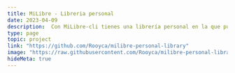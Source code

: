 ```yaml
---
title: MiLibre - Libreria personal
date: 2023-04-09
description:  Con MiLibre-cli tienes una librería personal en la que puedes almacenar todos tus libros en la nube y acceder a ellos en cualquier momento, además almacena la metadata de los libros en una base de datos NoSQL.
type: page
topic: project
link: "https://github.com/Rooyca/milibre-personal-library"
image: "https://raw.githubusercontent.com/Rooyca/milibre-personal-library/main/gif_example.gif"
hideMeta: true
---
```

